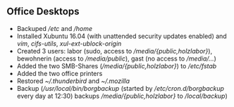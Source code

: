 ## Office Desktops

 - Backuped _/etc_ and _/home_
 - Installed Xubuntu 16.04 (with unattended security updates enabled) and _vim_, _cifs-utils_, _xul-ext-ublock-origin_
 - Created 3 users: labor (sudo, access to _/media/{public,holzlabor}_), bewohnerin (access to _/media/public_), gast (no access to _/media/..._)
 - Added the two SMB-Shares (_/media/{public,holzlabor}_) to _/etc/fstab_
 - Added the two office printers
 - Restored _~/.thunderbird_ and _~/.mozilla_
 - Backup (_/usr/local/bin/borgbackup_ (started by _/etc/cron.d/borgbackup_ every day at 12:30) backups _/media/{public,holzlabor}_ to _/local/backup_)
